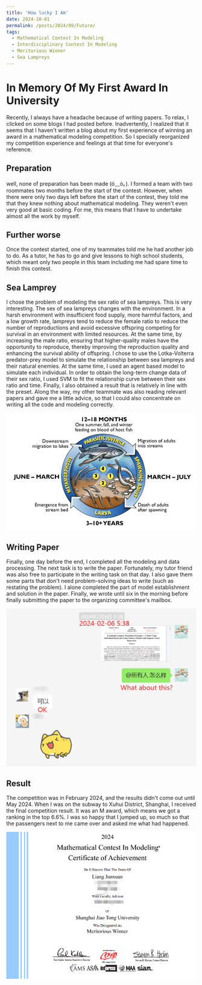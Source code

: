 ```yaml
---
title: 'How lucky I Am'
date: 2024-10-01
permalink: /posts/2024/09/Future/
tags:
  - Mathematical Contest In Modeling
  - Interdisciplinary Contest In Modeling
  - Meritorious Winner
  - Sea Lampreys
---
```


In Memory Of My First Award In University
======

Recently, I always have a headache because of writing papers. To relax, I clicked on some blogs I had posted before. Inadvertently, I realized that it seems that I haven't written a blog about my first experience of winning an award in a mathematical modeling competition. So I specially reorganized my competition experience and feelings at that time for everyone's reference.

Preparation
------

well, none of preparation has been made (ó﹏ò｡). I formed a team with two roommates two months before the start of the contest. However, when there were only two days left before the start of the contest, they told me that they knew nothing about mathematical modeling. They weren't even very good at basic coding. For me, this means that I have to undertake almost all the work by myself.

Further worse
------

Once the contest started, one of my teammates told me he had another job to do. As a tutor, he has to go and give lessons to high school students, which meant only two people in this team including me had spare time to finish this contest.

Sea Lamprey
------

I chose the problem of modeling the sex ratio of sea lampreys. This is very interesting. The sex of sea lampreys changes with the environment. In a harsh environment with insufficient food supply, more harmful factors, and a low growth rate, lampreys tend to reduce the female ratio to reduce the number of reproductions and avoid excessive offspring competing for survival in an environment with limited resources. At the same time, by increasing the male ratio, ensuring that higher-quality males have the opportunity to reproduce, thereby improving the reproduction quality and enhancing the survival ability of offspring. I chose to use the Lotka-Volterra predator-prey model to simulate the relationship between sea lampreys and their natural enemies. At the same time, I used an agent based model to simulate each individual. In order to obtain the long-term change data of their sex ratio, I used SVM to fit the relationship curve between their sex ratio and time. Finally, I also obtained a result that is relatively in line with the preset. Along the way, my other teammate was also reading relevant papers and gave me a little advice, so that I could also concentrate on writing all the code and modeling correctly.

![submit](../images/M/f5.png#pic_center)

Writing Paper
------

Finally, one day before the end, I completed all the modeling and data processing. The next task is to write the paper. Fortunately, my tutor friend was also free to participate in the writing task on that day. I also gave them some parts that don't need problem-solving ideas to write (such as restating the problem). I alone completed the part of model establishment and solution in the paper. Finally, we wrote until six in the morning before finally submitting the paper to the organizing committee's mailbox.


![submit](../images/M/submit.png#pic_center)

Result
------

The competition was in February 2024, and the results didn't come out until May 2024. When I was on the subway to Xuhui District, Shanghai, I received the final competition result. It was an M award, which means we got a ranking in the top 6.6%. I was so happy that I jumped up, so much so that the passengers next to me came over and asked me what had happened.


![M](../images/M/meritorious.png#pic_center)